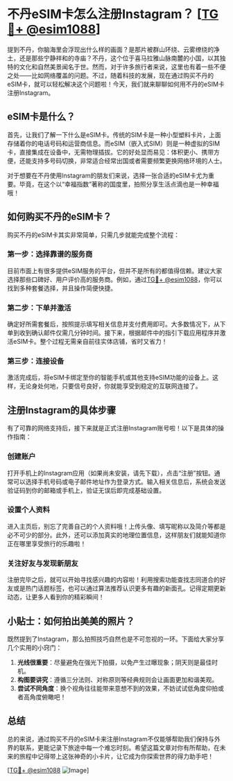 # 不丹eSIM卡怎么注册Instagram？ [[TG💪+ @esim1088](https://t.me/s/esim1088)]

提到不丹，你脑海里会浮现出什么样的画面？是那片被群山环绕、云雾缭绕的净土，还是那些宁静祥和的寺庙？不丹，这个位于喜马拉雅山脉南麓的小国，以其独特的文化和自然美景闻名于世。然而，对于许多旅行者来说，这里也有着一些不便之处——比如网络覆盖的问题。不过，随着科技的发展，现在通过购买不丹的eSIM卡，就可以轻松解决这个问题啦！今天，我们就来聊聊如何用不丹的eSIM卡注册Instagram。

## eSIM卡是什么？

首先，让我们了解一下什么是eSIM卡。传统的SIM卡是一种小型塑料卡片，上面存储着你的电话号码和运营商信息。而eSIM（嵌入式SIM）则是一种虚拟的SIM卡，直接集成在设备中，无需物理插拔。它的好处显而易见：体积更小、携带方便，还能支持多号码切换，非常适合经常出国或者需要频繁更换网络环境的人士。

对于想要在不丹使用Instagram的朋友们来说，选择一张合适的eSIM卡尤为重要。毕竟，在这个以“幸福指数”著称的国度里，拍照分享生活点滴也是一种幸福哦！

## 如何购买不丹的eSIM卡？

购买不丹的eSIM卡其实非常简单，只需几步就能完成整个流程：

### 第一步：选择靠谱的服务商

目前市面上有很多提供eSIM服务的平台，但并不是所有的都值得信赖。建议大家选择那些口碑好、用户评价高的服务商。例如，通过[TG💪+ @esim1088](https://t.me/s/esim1088)，你可以找到多种套餐选择，并且操作简便快捷。

### 第二步：下单并激活

确定好所需套餐后，按照提示填写相关信息并支付费用即可。大多数情况下，从下单到收到确认邮件仅需几分钟时间。接下来，根据邮件中的指引下载应用程序并激活eSIM卡。整个过程无需亲自前往实体店铺，省时又省力！

### 第三步：连接设备

激活完成后，将eSIM卡绑定至你的智能手机或其他支持eSIM功能的设备上。这样，无论身处何地，只要信号良好，你就能享受到稳定的互联网连接了。

## 注册Instagram的具体步骤

有了可靠的网络支持后，接下来就是正式注册Instagram账号啦！以下是具体的操作指南：

### 创建账户

打开手机上的Instagram应用（如果尚未安装，请先下载），点击“注册”按钮。通常可以选择手机号码或电子邮件地址作为登录方式。输入相关信息后，系统会发送验证码到你的邮箱或手机上，验证无误后即完成基础设置。

### 设置个人资料

进入主页后，别忘了完善自己的个人资料哦！上传头像、填写昵称以及简介等都是必不可少的部分。此外，还可以添加真实的地理位置信息，这样朋友们就能知道你正在哪里享受旅行的乐趣啦！

### 关注好友与发现新朋友

注册完毕之后，就可以开始寻找感兴趣的内容啦！利用搜索功能查找志同道合的好友或是热门话题标签，也可以通过算法推荐认识更多有趣的新面孔。记得定期更新动态，让更多人看到你的精彩瞬间！

## 小贴士：如何拍出美美的照片？

既然提到了Instagram，那么拍照技巧自然也是不可忽视的一环。下面给大家分享几个实用的小窍门：

1. **光线很重要**：尽量避免在强光下拍摄，以免产生过曝现象；阴天则是最佳时机。
2. **构图要讲究**：遵循三分法则、对称原则等经典规则会让画面更加和谐美观。
3. **尝试不同角度**：换个视角往往能带来意想不到的效果，不妨试试低角度仰拍或者高角度俯瞰吧！

## 总结

总的来说，通过购买不丹的eSIM卡来注册Instagram不仅能够帮助我们保持与外界的联系，更能记录下旅途中每一个难忘时刻。希望这篇文章对你有所帮助，在未来的旅程中记得带上这张神奇的小卡片，让它成为你探索世界的得力助手吧！

[[TG💪+ @esim1088](https://t.me/s/esim1088) ![Image](https://i.postimg.cc/4NQfJmqS/Snipaste-2025-05-13-00-14-12.png)]